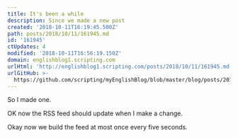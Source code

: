 ```yaml
---
title: It's been a while
description: Since we made a new post
created: '2018-10-11T16:19:45.500Z'
path: posts/2018/10/11/161945.md
id: '161945'
ctUpdates: 4
modified: '2018-10-11T16:56:19.150Z'
domain: englishblog1.scripting.com
urlHtml: 'http://englishblog1.scripting.com/posts/2018/10/11/161945.md'
urlGitHub: >-
  https://github.com/scripting/myEnglishBlog/blob/master/blog/posts/2018/10/11/161945.md
---
```

So I made one.

OK now the RSS feed should update when I make a change.

Okay now we build the feed at most once every five seconds.